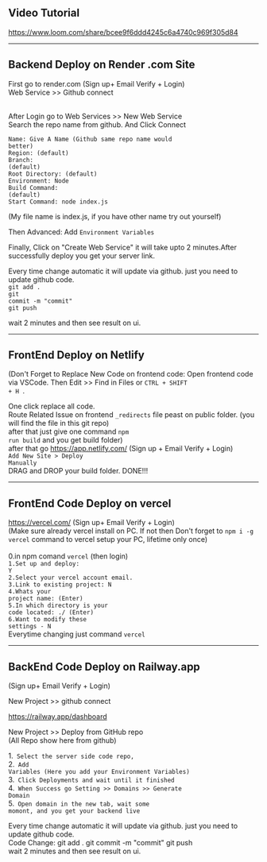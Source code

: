 <h2>Video Tutorial</h2>

https://www.loom.com/share/bcee9f6ddd4245c6a4740c969f305d84

<hr/>

<h2>Backend Deploy on Render .com Site </h2>

First go to render.com (Sign up+ Email Verify + Login)<br/>
Web Service >> Github connect <br/> <br/>

After Login go to Web Services >> New Web Service <br/>
Search the repo name from github. And Click Connect<br/>

  <code>Name: Give A Name (Github same repo name would better)</code></br>
  <code>Region: (default)</code></br>
  <code>Branch: (default)</code></br>
  <code>Root Directory: (default)</code></br>
  <code>Environment: Node</code></br>
  <code>Build Command: (default)</code></br>
  <code>Start Command: node index.js</code></br>

  (My file name is index.js, if you have other name try out yourself)</br>

Then Advanced: Add <code>Environment Variables</code></br>

Finally, Click on "Create Web Service" it will take upto 2 minutes.After successfully deploy you get your server link.</br>

Every time change automatic it will update via github. just you need to update github code.</br>
<code>git add . </code></br>
<code>git commit -m "commit" </code></br>
<code>git push</code></br>

wait 2 minutes and then see result on ui.

<hr/>

<h2>FrontEnd Deploy on Netlify</h2> 

(Don't Forget to Replace New Code on frontend code: Open frontend code via VSCode. Then Edit >> Find in Files or <code>CTRL + SHIFT + H </code>.
  
 One click replace all code.</br> Route Related Issue on frontend <code>_redirects</code> file peast on public folder. (you will find the file in this git repo)</br> after that just give one command <code>npm run build</code> and you get build folder)</br> after that go https://app.netlify.com/ (Sign up + Email Verify + Login)</br> <code>Add New Site > Deploy Manually</code> </br> DRAG and DROP your build folder. DONE!!! <hr/> <h2>FrontEnd Code Deploy on vercel</h2> https://vercel.com/ (Sign up+ Email Verify + Login)</br> (Make sure already vercel install on PC. If not then Don't forget to <code>npm i -g vercel</code> command to vercel setup your PC, lifetime only once)</br></br> 0.in npm comand <code>vercel</code> (then login)</br> <code>1.Set up and deploy: Y</code></br> <code>2.Select your vercel account email.</code></br> <code>3.Link to existing project: N</code></br> <code>4.Whats your project name: (Enter)</code></br> <code>5.In which directory is your code located: ./ (Enter)</code></br> <code>6.Want to modify these settings - N</code></br> Everytime changing just command <code>vercel</code>

<hr/>

<h2>BackEnd Code Deploy on Railway.app </h2> 
(Sign up+ Email Verify + Login)

New Project >> github connect <br/>

https://railway.app/dashboard

New Project >> Deploy from GitHub repo <br/>
(All Repo show here from github) <br/>



1.<code> Select the server side code repo,</code> <br/>
2.<code> Add Variables (Here you add your Environment Variables)</code> <br/>
3.<code> Click Deployments and wait until it finished </code> <br/>
4.<code> When Success go Setting >> Domains >> Generate Domain </code> <br/>
5.<code> Open domain in the new tab, wait some momont, and you get your backend live </code> <br/>


Every time change automatic it will update via github. just you need to update github code. <br/>
Code Change: git add . git commit -m "commit" git push <br/>
wait 2 minutes and then see result on ui. <br/>
